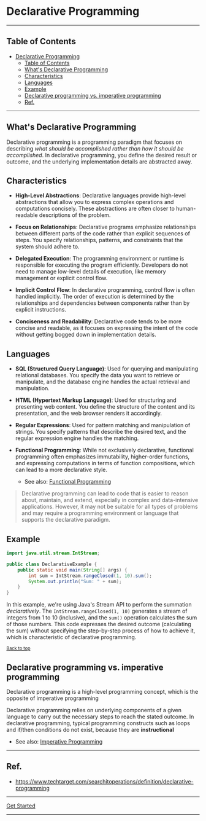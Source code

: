# Declarative Programming

---

## Table of Contents
<!-- TOC -->
* [Declarative Programming](#declarative-programming)
  * [Table of Contents](#table-of-contents)
  * [What's Declarative Programming](#whats-declarative-programming)
  * [Characteristics](#characteristics)
  * [Languages](#languages)
  * [Example](#example)
  * [Declarative programming vs. imperative programming](#declarative-programming-vs-imperative-programming)
  * [Ref.](#ref)
<!-- TOC -->
---

## What's Declarative Programming

Declarative programming is a programming paradigm that focuses on describing *what should be accomplished rather than how it should be accomplished*. In declarative programming, you define the desired result or outcome, and the underlying implementation details are abstracted away. 


## Characteristics

- **High-Level Abstractions**: Declarative languages provide high-level abstractions that allow you to express complex operations and computations concisely. These abstractions are often closer to human-readable descriptions of the problem.


- **Focus on Relationships**: Declarative programs emphasize relationships between different parts of the code rather than explicit sequences of steps. You specify relationships, patterns, and constraints that the system should adhere to.


- **Delegated Execution**: The programming environment or runtime is responsible for executing the program efficiently. Developers do not need to manage low-level details of execution, like memory management or explicit control flow.


- **Implicit Control Flow**: In declarative programming, control flow is often handled implicitly. The order of execution is determined by the relationships and dependencies between components rather than by explicit instructions.


- **Conciseness and Readability**: Declarative code tends to be more concise and readable, as it focuses on expressing the intent of the code without getting bogged down in implementation details.


## Languages

- **SQL (Structured Query Language)**: Used for querying and manipulating relational databases. You specify the data you want to retrieve or manipulate, and the database engine handles the actual retrieval and manipulation.


- **HTML (Hypertext Markup Language)**: Used for structuring and presenting web content. You define the structure of the content and its presentation, and the web browser renders it accordingly.


- **Regular Expressions**: Used for pattern matching and manipulation of strings. You specify patterns that describe the desired text, and the regular expression engine handles the matching.


- **Functional Programming**: While not exclusively declarative, functional programming often emphasizes immutability, higher-order functions, and expressing computations in terms of function compositions, which can lead to a more declarative style.

  - See also: [Functional Programming](functional.md)

>Declarative programming can lead to code that is easier to reason about, maintain, and extend, especially in complex and data-intensive applications. However, it may not be suitable for all types of problems and may require a programming environment or language that supports the declarative paradigm.

## Example

```java
import java.util.stream.IntStream;

public class DeclarativeExample {
    public static void main(String[] args) {
        int sum = IntStream.rangeClosed(1, 10).sum();
        System.out.println("Sum: " + sum);
    }
}
```

In this example, we're using Java's Stream API to perform the summation 
*declaratively*. The `IntStream.rangeClosed(1, 10)` generates a stream of integers from 1 to 10 (inclusive), and the `sum()` operation calculates the sum of those numbers. This code expresses the desired outcome (calculating the sum) without specifying the step-by-step process of how to achieve it, which is characteristic of declarative programming.


<sub>[Back to top](#table-of-contents)</sub>


## Declarative programming vs. imperative programming
Declarative programming is a high-level programming concept, which is the opposite of imperative programming

Declarative programming relies on underlying components of a given language to carry out the necessary steps to reach the stated outcome. In declarative programming, typical programming constructs such as loops and if/then conditions do not exist, because they are **instructional**

- See also: [Imperative Programming](../imperative/imperative.md)

---

## Ref.

- https://www.techtarget.com/searchitoperations/definition/declarative-programming

---

[Get Started](../../../../get-started.md#paradigms)

---



